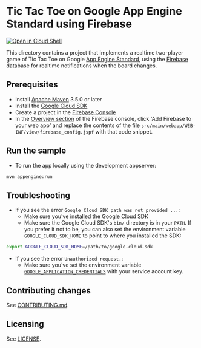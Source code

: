 # Tic Tac Toe on Google App Engine Standard using Firebase

<a href="https://console.cloud.google.com/cloudshell/open?git_repo=https://github.com/GoogleCloudPlatform/java-docs-samples&page=editor&open_in_editor=appengine-java21/firebase-tictactoe/README.md">
<img alt="Open in Cloud Shell" src ="http://gstatic.com/cloudssh/images/open-btn.png"></a>

This directory contains a project that implements a realtime two-player game of
Tic Tac Toe on Google [App Engine Standard][standard], using the [Firebase] database
for realtime notifications when the board changes.

[Firebase]: https://firebase.google.com
[standard]: https://cloud.google.com/appengine/docs/about-the-standard-environment

## Prerequisites

* Install [Apache Maven][maven] 3.5.0 or later
* Install the [Google Cloud SDK][sdk]
* Create a project in the [Firebase Console][fb-console]
* In the [Overview section][fb-overview] of the Firebase console, click 'Add
  Firebase to your web app' and replace the contents of the file
  `src/main/webapp/WEB-INF/view/firebase_config.jspf` with that code snippet.

[fb-console]: https://console.firebase.google.com
[sdk]: https://cloud.google.com/sdk
[creds]: https://console.firebase.google.com/iam-admin/serviceaccounts/project?project=_&consoleReturnUrl=https:%2F%2Fconsole.firebase.google.com%2Fproject%2F_%2Fsettings%2Fgeneral%2F
[fb-overview]: https://console.firebase.google.com/project/_/overview
[maven]: https://maven.apache.org


## Run the sample

* To run the app locally using the development appserver:

```sh
mvn appengine:run
```

## Troubleshooting

* If you see the error `Google Cloud SDK path was not provided ...`:
    * Make sure you've installed the [Google Cloud SDK][sdk]
    * Make sure the Google Cloud SDK's `bin/` directory is in your `PATH`. If
      you prefer it not to be, you can also set the environment variable
      `GOOGLE_CLOUD_SDK_HOME` to point to where you installed the SDK:

```sh
export GOOGLE_CLOUD_SDK_HOME=/path/to/google-cloud-sdk
```

* If you see the error `Unauthorized request.`:
    * Make sure you've set the environment variable [`GOOGLE_APPLICATION_CREDENTIALS`](https://cloud.google.com/docs/authentication/production#providing_credentials_to_your_application) with
    your service account key.

## Contributing changes

See [CONTRIBUTING.md](../../CONTRIBUTING.md).

## Licensing

See [LICENSE](../../LICENSE).
